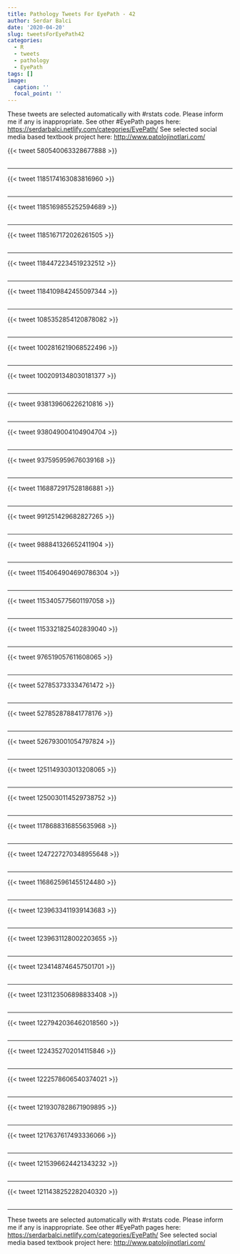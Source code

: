 ```yaml
---
title: Pathology Tweets For EyePath - 42
author: Serdar Balci
date: '2020-04-20'
slug: tweetsForEyePath42
categories:
  - R
  - tweets
  - pathology
  - EyePath
tags: []
image:
  caption: ''
  focal_point: ''
---
```



These tweets are selected automatically with #rstats code. Please inform me if any is inappropriate.
See other #EyePath pages here: https://serdarbalci.netlify.com/categories/EyePath/ 
See selected social media based textbook project here: http://www.patolojinotlari.com/

{{< tweet 580540063328677888 >}}
<br>
<br>
<hr>
{{< tweet 1185174163083816960 >}}
<br>
<br>
<hr>
{{< tweet 1185169855252594689 >}}
<br>
<br>
<hr>
{{< tweet 1185167172026261505 >}}
<br>
<br>
<hr>
{{< tweet 1184472234519232512 >}}
<br>
<br>
<hr>
{{< tweet 1184109842455097344 >}}
<br>
<br>
<hr>
{{< tweet 1085352854120878082 >}}
<br>
<br>
<hr>
{{< tweet 1002816219068522496 >}}
<br>
<br>
<hr>
{{< tweet 1002091348030181377 >}}
<br>
<br>
<hr>
{{< tweet 938139606226210816 >}}
<br>
<br>
<hr>
{{< tweet 938049004104904704 >}}
<br>
<br>
<hr>
{{< tweet 937595959676039168 >}}
<br>
<br>
<hr>
{{< tweet 1168872917528186881 >}}
<br>
<br>
<hr>
{{< tweet 991251429682827265 >}}
<br>
<br>
<hr>
{{< tweet 988841326652411904 >}}
<br>
<br>
<hr>
{{< tweet 1154064904690786304 >}}
<br>
<br>
<hr>
{{< tweet 1153405775601197058 >}}
<br>
<br>
<hr>
{{< tweet 1153321825402839040 >}}
<br>
<br>
<hr>
{{< tweet 976519057611608065 >}}
<br>
<br>
<hr>
{{< tweet 527853733334761472 >}}
<br>
<br>
<hr>
{{< tweet 527852878841778176 >}}
<br>
<br>
<hr>
{{< tweet 526793001054797824 >}}
<br>
<br>
<hr>
{{< tweet 1251149303013208065 >}}
<br>
<br>
<hr>
{{< tweet 1250030114529738752 >}}
<br>
<br>
<hr>
{{< tweet 1178688316855635968 >}}
<br>
<br>
<hr>
{{< tweet 1247227270348955648 >}}
<br>
<br>
<hr>
{{< tweet 1168625961455124480 >}}
<br>
<br>
<hr>
{{< tweet 1239633411939143683 >}}
<br>
<br>
<hr>
{{< tweet 1239631128002203655 >}}
<br>
<br>
<hr>
{{< tweet 1234148746457501701 >}}
<br>
<br>
<hr>
{{< tweet 1231123506898833408 >}}
<br>
<br>
<hr>
{{< tweet 1227942036462018560 >}}
<br>
<br>
<hr>
{{< tweet 1224352702014115846 >}}
<br>
<br>
<hr>
{{< tweet 1222578606540374021 >}}
<br>
<br>
<hr>
{{< tweet 1219307828671909895 >}}
<br>
<br>
<hr>
{{< tweet 1217637617493336066 >}}
<br>
<br>
<hr>
{{< tweet 1215396624421343232 >}}
<br>
<br>
<hr>
{{< tweet 1211438252282040320 >}}
<br>
<br>
<hr>


These tweets are selected automatically with #rstats code. Please inform me if any is inappropriate.
See other #EyePath pages here: https://serdarbalci.netlify.com/categories/EyePath/ 
See selected social media based textbook project here: http://www.patolojinotlari.com/
